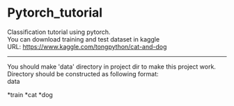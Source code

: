 # Pytorch_tutorial
Classification tutorial using pytorch.</br>
You can download training and test dataset in kaggle</br>
URL: <https://www.kaggle.com/tongpython/cat-and-dog></br>
<hr/>
You should make 'data' directory in project dir to make this project work.</br>
Directory should be constructed as following format:</br>
data</br>

*train
  *cat
  *dog
